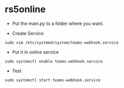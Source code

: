 # rs5online

- Put the main.py to a folder where you want.

- Create Service

```
sudo vim /etc/systemd/system/teams-webhook.service
```

- Put it in online service

```
sudo systemctl enable teams-webhook.service
```

- Test

```
sudo systemctl start teams-webhook.service
```

